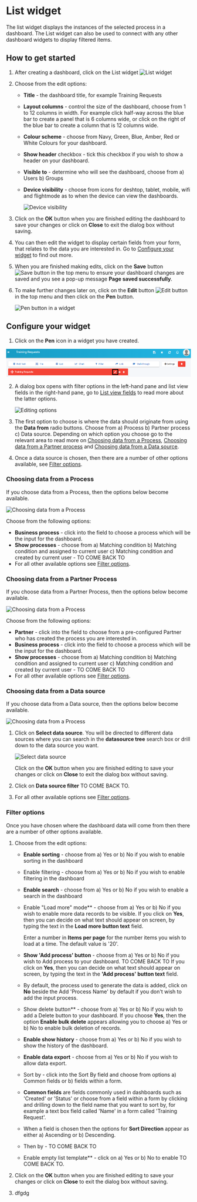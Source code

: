 # List widget

The list widget displays the instances of the selected process in a dashboard. The List widget can also be used to connect with any other dashboard widgets to display filtered items.



## How to get started ##

1. After creating a dashboard, click on the List widget ![List widget](C:\Kianda\docs-dev\pages\list.assets\listwidget.png)

2. Choose from the edit options:

   - **Title** - the dashboard title, for example Training Requests

   - **Layout columns** - control the size of the dashboard, choose from 1 to 12 columns in width. For example click half-way across the blue bar to create a panel that is 6 columns wide, or click on the right of the blue bar to create a column that is 12 columns wide.

   - **Colour scheme** - choose from Navy, Green, Blue, Amber, Red or White Colours for your dashboard.

   - **Show header** checkbox - tick this checkbox if you wish to show a header on your dashboard.

   - **Visible to** - determine who will see the dashboard, choose from a) Users b) Groups 

   - **Device visibility** - choose from icons for deshtop, tablet, mobile, wifi and flightmode as to when the device can view the dashboards.

     ![Device visibility](C:\Kianda\docs-dev\pages\list.assets\devicevisibility.png)

3. Click on the **OK** button when you are finished editing the dashboard to save your changes or click on **Close** to exit the dialog box without saving.

4. You can then edit the widget to display certain fields from your form, that relates to the data you are interested in. Go to [Configure your widget](#configure-your-widget) to find out more.

5. When you are finished making edits, click on the **Save** button ![Save button](C:\Kianda\docs-dev\pages\list.assets\save.png) in the top menu to ensure your dashboard changes are saved and you see a pop-up message **Page saved successfully**.

6. To make further changes later on, click on the **Edit** button ![Edit button](C:\Kianda\docs-dev\pages\images\edit.png) in the top menu and then click on the **Pen** button.

   ![Pen button in a widget](C:\Kianda\docs-dev\pages\images\penbutton.png) 

   


## Configure your widget ##

1. Click on the **Pen** icon in a widget you have created.

![Chart widget edit](images/penbutton.png)

2. A dialog box opens with filter options in the left-hand pane and list view fields in the right-hand pane, go to [List view fields](#listviewfields.md) to read more about the latter options.

   ![Editing options](C:\Kianda\docs-dev\pages\list.assets\listconfig.png)

3. The first option to choose is where the data should originate from using the **Data from** radio buttons. Choose from a) Process b) Partner process c) Data source. Depending on which option you choose go to the relevant area to read more on [Choosing data from a Process](#choosing-data-from-a-process), [Choosing data from a Partner process](#choosing-data=from-a=partner-process) and [Choosing data from a Data source](#choosing-data-from-a-data-source).

4. Once a data source is chosen, then there are a number of other options available, see [Filter options](#filter-options).

   

### Choosing data from a Process ###

If you choose data from a Process, then the options below become available.

![Choosing data from a Process](C:\Kianda\docs-dev\pages\list.assets\processdata2.png)

Choose from the following options:

- **Business process** - click into the field to choose a process which will be the input for the dashboard.
- **Show processes** - choose from a) Matching condition b) Matching condition and assigned to current user c) Matching condition and created by current user - TO COME BACK TO
- For all other available options see [Filter options](#filter-options).



### Choosing data from a Partner Process ###

If you choose data from a Partner Process, then the options below become available.

![Choosing data from a Process](C:\Kianda\docs-dev\pages\list.assets\partnerprocess_resized.png)

Choose from the following options:

- **Partner** - click into the field to choose from a pre-configured Partner who has created the process you are interested in.
- **Business process** - click into the field to choose a process which will be the input for the dashboard.
- **Show processes** - choose from a) Matching condition b) Matching condition and assigned to current user c) Matching condition and created by current user - TO COME BACK TO
- For all other available options see [Filter options](#filter-options).



### Choosing data from a Data source ###

If you choose data from a Data source, then the options below become available.

![Choosing data from a Process](C:\Kianda\docs-dev\pages\list.assets\dataprocess_resized.png)

1. Click on **Select data source**. You will be directed to different data sources where you can search in the **datasource tree** search box or drill down to the data source you want. 

   ![Select data source](C:\Kianda\docs-dev\pages\list.assets\selectdatasource.png)

   Click on the **OK** button when you are finished editing to save your changes or click on **Close** to exit the dialog box without saving.

1. Click on **Data source filter** TO COME BACK TO.

1. For all other available options see [Filter options](#filter-options).

   

### Filter options ###

Once you have chosen where the dashboard data will come from then there are a number of other options available.

1. Choose from the edit options:

   - **Enable sorting** - choose from a) Yes or b) No if you wish to enable sorting in the dashboard

   - Enable filtering - choose from a) Yes or b) No if you wish to enable filtering in the dashboard

   - **Enable search** - choose from a) Yes or b) No if you wish to enable a search in the dashboard

   - Enable "Load more" mode** - choose from a) Yes or b) No if you wish to enable more data records to be visible. If you click on **Yes**, then you can decide on what text should appear on screen, by typing the text in the **Load more button text** field.

     Enter a number in **Items per page** for the number items you wish to load at a time. The default value is '20'.

   - **Show 'Add process' button** - choose from a) Yes or b) No if you wish to Add process to your dashboard. TO COME BACK TO If you click on **Yes**, then you can decide on what text should appear on screen, by typing the text in the **'Add process' button text** field. 

   - By default, the process used to generate the data is added, click on **No** beside the Add 'Process 	Name' by default if you don't wish to add the input process.

   - Show delete button** - choose from a) Yes or b) No if you wish to add a Delete button to your dashboard. If you choose **Yes**, then the option **Enable bulk delete** appears allowing you to choose a) Yes or b) No to enable bulk deletion of records.

   - **Enable show history** - choose from a) Yes or b) No if you wish to show the history of the dashboard.

   - **Enable data export** - choose from a) Yes or b) No if you wish to allow data export.

   - Sort by - click into the Sort By field and choose from options a) Common fields or b) fields within a form.

   - **Common fields** are fields commonly used in dashboards such as 'Created' or 'Status' or choose from a field within a form by clicking and drilling down to the field name that you want to sort by, for example a text box field called 'Name' in a form called 'Training Request'.

   - When a field is chosen then the options for **Sort Direction** appear as either a) Ascending or b) 	Descending.

   - Then by - TO COME BACK TO

   - Enable empty list template** - click on a) Yes or b) No to enable TO COME BACK TO.

     

2. Click on the **OK** button when you are finished editing to save your changes or click on **Close** to exit the dialog box without saving.

3. dfgdg
